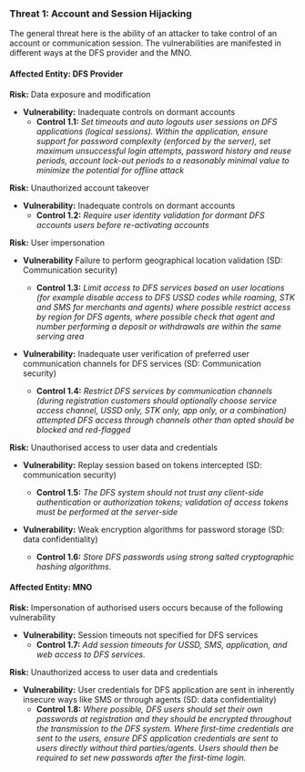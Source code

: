 ### Threat 1: Account and Session Hijacking
The general threat here is the ability of an attacker to take control of an account or communication session. The vulnerabilities are manifested in different ways at the DFS provider and the MNO.
#### Affected Entity: DFS Provider

 **Risk:** Data exposure and modification
   * **Vulnerability:** Inadequate controls on dormant accounts 
      * **Control 1.1:** _Set timeouts and auto logouts user sessions on DFS applications (logical sessions). Within the application, ensure support for password complexity (enforced by the server), set maximum unsuccessful login attempts, password history and reuse periods, account lock-out periods to a reasonably minimal value to minimize the potential for offline attack_

  **Risk:** Unauthorized account takeover
  * **Vulnerability:** Inadequate controls on dormant accounts 
    * **Control 1.2:**  _Require user identity validation for dormant DFS accounts users before re-activating accounts_
 
  **Risk:** User impersonation
  * **Vulnerability** Failure to perform geographical location validation (SD: Communication security)
    * **Control 1.3:** _Limit access to DFS services based on user locations (for example disable access to DFS USSD codes while roaming, STK and SMS for merchants and agents) where possible restrict access by region for DFS agents, where possible check that agent and number performing a deposit or withdrawals are within the same serving area_
      
  * **Vulnerability:** Inadequate user verification of preferred user communication channels for DFS services (SD: Communication security)
      * **Control 1.4:** _Restrict DFS services by communication channels (during registration customers should optionally choose service access channel, USSD only, STK only, app only, or a combination) attempted DFS access through channels other than opted should be blocked and red-flagged_

  **Risk:** Unauthorised access to user data and credentials
  * **Vulnerability:** Replay session based on tokens intercepted (SD: communication security)
    * **Control 1.5:** _The DFS system should not trust any client-side authentication or authorization tokens; validation of access tokens must be performed at the server-side_

  * **Vulnerability:** Weak encryption algorithms for password storage (SD: data confidentiality)
      * **Control 1.6:** _Store DFS passwords using strong salted cryptographic hashing algorithms._

#### Affected Entity: MNO

  **Risk:** Impersonation of authorised users occurs because of the following vulnerability
  * **Vulnerability:** Session timeouts not specified for DFS services
      * **Control 1.7:** _Add session timeouts for USSD, SMS, application, and web access to DFS services._

  **Risk:** Unauthorized access to user data and credentials
  * **Vulnerability:** User credentials for DFS application are sent in inherently insecure ways like SMS or through agents (SD: data confidentiality)
    * **Control 1.8:** _Where possible, DFS users should set their own passwords at registration and they should be encrypted throughout the transmission to the DFS system. Where first-time credentials are sent to the users, ensure DFS application credentials are sent to users directly without third parties/agents. Users should then be required to set new passwords after the first-time login._

